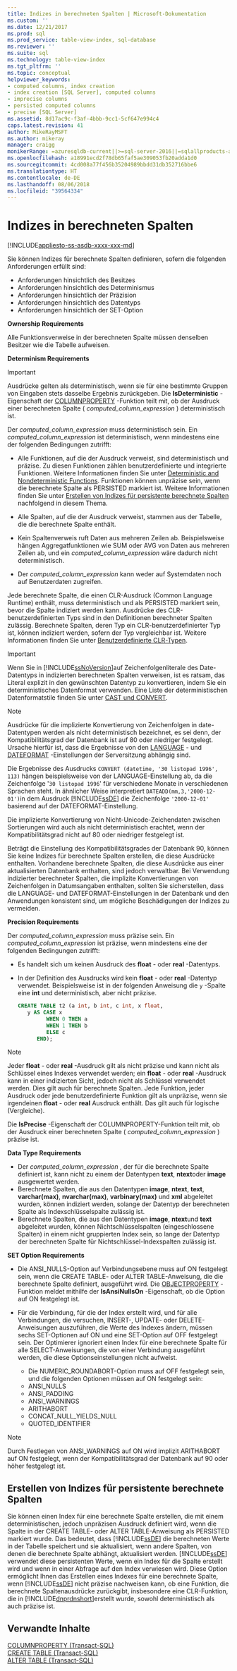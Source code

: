 ```yaml
---
title: Indizes in berechneten Spalten | Microsoft-Dokumentation
ms.custom: ''
ms.date: 12/21/2017
ms.prod: sql
ms.prod_service: table-view-index, sql-database
ms.reviewer: ''
ms.suite: sql
ms.technology: table-view-index
ms.tgt_pltfrm: ''
ms.topic: conceptual
helpviewer_keywords:
- computed columns, index creation
- index creation [SQL Server], computed columns
- imprecise columns
- persisted computed columns
- precise [SQL Server]
ms.assetid: 8d17ac9c-f3af-4bbb-9cc1-5cf647e994c4
caps.latest.revision: 41
author: MikeRayMSFT
ms.author: mikeray
manager: craigg
monikerRange: =azuresqldb-current||>=sql-server-2016||=sqlallproducts-allversions||>=sql-server-linux-2017
ms.openlocfilehash: a18991ecd2f78db65faf5ae309053fb20adda1d0
ms.sourcegitcommit: 4cd008a77f456b35204989bbdd31db352716bbe6
ms.translationtype: HT
ms.contentlocale: de-DE
ms.lasthandoff: 08/06/2018
ms.locfileid: "39564334"
---
```

# <a name="indexes-on-computed-columns"></a>Indizes in berechneten Spalten
[!INCLUDE[appliesto-ss-asdb-xxxx-xxx-md](../../includes/appliesto-ss-asdb-xxxx-xxx-md.md)]

Sie können Indizes für berechnete Spalten definieren, sofern die folgenden Anforderungen erfüllt sind:  
  
-   Anforderungen hinsichtlich des Besitzes  
-   Anforderungen hinsichtlich des Determinismus  
-   Anforderungen hinsichtlich der Präzision  
-   Anforderungen hinsichtlich des Datentyps  
-   Anforderungen hinsichtlich der SET-Option  
  
**Ownership Requirements**  
  
Alle Funktionsverweise in der berechneten Spalte müssen denselben Besitzer wie die Tabelle aufweisen.  
  
**Determinism Requirements**  
  
> [!IMPORTANT]  
>  Ausdrücke gelten als deterministisch, wenn sie für eine bestimmte Gruppen von Eingaben stets dasselbe Ergebnis zurückgeben. Die **IsDeterministic** -Eigenschaft der [COLUMNPROPERTY](../../t-sql/functions/columnproperty-transact-sql.md) -Funktion teilt mit, ob der Ausdruck einer berechneten Spalte ( *computed_column_expression* ) deterministisch ist.  
  
 Der *computed_column_expression* muss deterministisch sein. Ein *computed_column_expression* ist deterministisch, wenn mindestens eine der folgenden Bedingungen zutrifft:  
  
-   Alle Funktionen, auf die der Ausdruck verweist, sind deterministisch und präzise. Zu diesen Funktionen zählen benutzerdefinierte und integrierte Funktionen. Weitere Informationen finden Sie unter [Deterministic and Nondeterministic Functions](../../relational-databases/user-defined-functions/deterministic-and-nondeterministic-functions.md). Funktionen können unpräzise sein, wenn die berechnete Spalte als PERSISTED markiert ist. Weitere Informationen finden Sie unter [Erstellen von Indizes für persistente berechnete Spalten](#BKMK_persisted) nachfolgend in diesem Thema.  
  
-   Alle Spalten, auf die der Ausdruck verweist, stammen aus der Tabelle, die die berechnete Spalte enthält.  
  
-   Kein Spaltenverweis ruft Daten aus mehreren Zeilen ab. Beispielsweise hängen Aggregatfunktionen wie SUM oder AVG von Daten aus mehreren Zeilen ab, und ein *computed_column_expression* wäre dadurch nicht deterministisch.  
  
-   Der *computed_column_expression* kann weder auf Systemdaten noch auf Benutzerdaten zugreifen.  
  
Jede berechnete Spalte, die einen CLR-Ausdruck (Common Language Runtime) enthält, muss deterministisch und als PERSISTED markiert sein, bevor die Spalte indiziert werden kann. Ausdrücke des CLR-benutzerdefinierten Typs sind in den Definitionen berechneter Spalten zulässig. Berechnete Spalten, deren Typ ein CLR-benutzerdefinierter Typ ist, können indiziert werden, sofern der Typ vergleichbar ist. Weitere Informationen finden Sie unter [Benutzerdefinierte CLR-Typen](../../relational-databases/clr-integration-database-objects-user-defined-types/clr-user-defined-types.md).  
  
> [!IMPORTANT]  
>  Wenn Sie in [!INCLUDE[ssNoVersion](../../includes/ssnoversion-md.md)]auf Zeichenfolgenliterale des Date-Datentyps in indizierten berechneten Spalten verweisen, ist es ratsam, das Literal explizit in den gewünschten Datentyp zu konvertieren, indem Sie ein deterministisches Datenformat verwenden. Eine Liste der deterministischen Datenformatstile finden Sie unter [CAST und CONVERT](../../t-sql/functions/cast-and-convert-transact-sql.md). 

> [!NOTE]
> Ausdrücke für die implizierte Konvertierung von Zeichenfolgen in date-Datentypen werden als nicht deterministisch bezeichnet, es sei denn, der Kompatibilitätsgrad der Datenbank ist auf 80 oder niedriger festgelegt. Ursache hierfür ist, dass die Ergebnisse von den [LANGUAGE](../../t-sql/statements/set-language-transact-sql.md) - und [DATEFORMAT](../../t-sql/statements/set-dateformat-transact-sql.md) -Einstellungen der Serversitzung abhängig sind. 
>
> Die Ergebnisse des Ausdrucks `CONVERT (datetime, '30 listopad 1996', 113)` hängen beispielsweise von der LANGUAGE-Einstellung ab, da die Zeichenfolge '`30 listopad 1996`' für verschiedene Monate in verschiedenen Sprachen steht. 
> In ähnlicher Weise interpretiert `DATEADD(mm,3,'2000-12-01')`in dem Ausdruck [!INCLUDE[ssDE](../../includes/ssde-md.md)] die Zeichenfolge `'2000-12-01'` basierend auf der DATEFORMAT-Einstellung.  
>   
> Die implizierte Konvertierung von Nicht-Unicode-Zeichendaten zwischen Sortierungen wird auch als nicht deterministisch erachtet, wenn der Kompatibilitätsgrad nicht auf 80 oder niedriger festgelegt ist.  
>   
> Beträgt die Einstellung des Kompatibilitätsgrades der Datenbank 90, können Sie keine Indizes für berechnete Spalten erstellen, die diese Ausdrücke enthalten. Vorhandene berechnete Spalten, die diese Ausdrücke aus einer aktualisierten Datenbank enthalten, sind jedoch verwaltbar. Bei Verwendung indizierter berechneter Spalten, die implizite Konvertierungen von Zeichenfolgen in Datumsangaben enthalten, sollten Sie sicherstellen, dass die LANGUAGE- und DATEFORMAT-Einstellungen in der Datenbank und den Anwendungen konsistent sind, um mögliche Beschädigungen der Indizes zu vermeiden.  
  
 **Precision Requirements**  
  
 Der *computed_column_expression* muss präzise sein. Ein *computed_column_expression* ist präzise, wenn mindestens eine der folgenden Bedingungen zutrifft:  
  
-   Es handelt sich um keinen Ausdruck des **float** - oder **real** -Datentyps.  
-   In der Definition des Ausdrucks wird kein **float** - oder **real** -Datentyp verwendet. Beispielsweise ist in der folgenden Anweisung die `y` -Spalte eine **int** und deterministisch, aber nicht präzise.  
  
    ```sql  
    CREATE TABLE t2 (a int, b int, c int, x float,   
       y AS CASE x   
             WHEN 0 THEN a   
             WHEN 1 THEN b   
             ELSE c   
          END);  
    ```  
  
> [!NOTE]  
> Jeder **float** - oder **real** -Ausdruck gilt als nicht präzise und kann nicht als Schlüssel eines Indexes verwendet werden; ein **float** - oder **real** -Ausdruck kann in einer indizierten Sicht, jedoch nicht als Schlüssel verwendet werden. Dies gilt auch für berechnete Spalten. Jede Funktion, jeder Ausdruck oder jede benutzerdefinierte Funktion gilt als unpräzise, wenn sie irgendeinen **float** - oder **real** Ausdruck enthält. Das gilt auch für logische (Vergleiche).  
  
Die **IsPrecise** -Eigenschaft der COLUMNPROPERTY-Funktion teilt mit, ob der Ausdruck einer berechneten Spalte ( *computed_column_expression* ) präzise ist.  
  
**Data Type Requirements**  
  
-   Der *computed_column_expression* , der für die berechnete Spalte definiert ist, kann nicht zu einem der Datentypen **text**, **ntext**oder **image** ausgewertet werden.  
-   Berechnete Spalten, die aus den Datentypen **image**, **ntext**, **text**, **varchar(max)**, **nvarchar(max)**, **varbinary(max)** und **xml** abgeleitet wurden, können indiziert werden, solange der Datentyp der berechneten Spalte als Indexschlüsselspalte zulässig ist.  
-   Berechnete Spalten, die aus den Datentypen **image**, **ntext**und **text** abgeleitet wurden, können Nichtschlüsselspalten (eingeschlossene Spalten) in einem nicht gruppierten Index sein, so lange der Datentyp der berechneten Spalte für Nichtschlüssel-Indexspalten zulässig ist.  
  
**SET Option Requirements**  
  
-   Die ANSI_NULLS-Option auf Verbindungsebene muss auf ON festgelegt sein, wenn die CREATE TABLE- oder ALTER TABLE-Anweisung, die die berechnete Spalte definiert, ausgeführt wird. Die [OBJECTPROPERTY](../../t-sql/functions/objectproperty-transact-sql.md) -Funktion meldet mithilfe der **IsAnsiNullsOn** -Eigenschaft, ob die Option auf ON festgelegt ist.  
-   Für die Verbindung, für die der Index erstellt wird, und für alle Verbindungen, die versuchen, INSERT-, UPDATE- oder DELETE-Anweisungen auszuführen, die Werte des Indexes ändern, müssen sechs SET-Optionen auf ON und eine SET-Option auf OFF festgelegt sein. Der Optimierer ignoriert einen Index für eine berechnete Spalte für alle SELECT-Anweisungen, die von einer Verbindung ausgeführt werden, die diese Optionseinstellungen nicht aufweist.  
  
    -   Die NUMERIC_ROUNDABORT-Option muss auf OFF festgelegt sein, und die folgenden Optionen müssen auf ON festgelegt sein:  
    -   ANSI_NULLS  
    -   ANSI_PADDING  
    -   ANSI_WARNINGS  
    -   ARITHABORT  
    -   CONCAT_NULL_YIELDS_NULL  
    -   QUOTED_IDENTIFIER  
  
> [!NOTE]
> Durch Festlegen von ANSI_WARNINGS auf ON wird implizit ARITHABORT auf ON festgelegt, wenn der Kompatibilitätsgrad der Datenbank auf 90 oder höher festgelegt ist.  
  
## <a name="BKMK_persisted"></a> Erstellen von Indizes für persistente berechnete Spalten  
Sie können einen Index für eine berechnete Spalte erstellen, die mit einem deterministischen, jedoch unpräzisen Ausdruck definiert wird, wenn die Spalte in der CREATE TABLE- oder ALTER TABLE-Anweisung als PERSISTED markiert wurde. Das bedeutet, dass [!INCLUDE[ssDE](../../includes/ssde-md.md)] die berechneten Werte in der Tabelle speichert und sie aktualisiert, wenn andere Spalten, von denen die berechnete Spalte abhängt, aktualisiert werden. [!INCLUDE[ssDE](../../includes/ssde-md.md)] verwendet diese persistenten Werte, wenn ein Index für die Spalte erstellt wird und wenn in einer Abfrage auf den Index verwiesen wird. Diese Option ermöglicht Ihnen das Erstellen eines Indexes für eine berechnete Spalte, wenn [!INCLUDE[ssDE](../../includes/ssde-md.md)] nicht präzise nachweisen kann, ob eine Funktion, die berechnete Spaltenausdrücke zurückgibt, insbesondere eine CLR-Funktion, die in [!INCLUDE[dnprdnshort](../../includes/dnprdnshort-md.md)]erstellt wurde, sowohl deterministisch als auch präzise ist.  
  
## <a name="related-content"></a>Verwandte Inhalte  
 [COLUMNPROPERTY (Transact-SQL)](../../t-sql/functions/columnproperty-transact-sql.md)   
 [CREATE TABLE &#40;Transact-SQL&#41;](../../t-sql/statements/create-table-transact-sql.md)    
 [ALTER TABLE &#40;Transact-SQL&#41;](../../t-sql/statements/alter-table-transact-sql.md)
  
  

